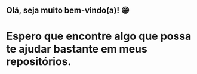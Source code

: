 ## Olá, ​seja muito bem-vindo(a)! 😁

# Espero que encontre algo que possa te ajudar bastante em meus repositórios.
